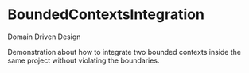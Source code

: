 # BoundedContextsIntegration

Domain Driven Design

Demonstration about how to integrate two bounded contexts inside the same project without violating the boundaries.
